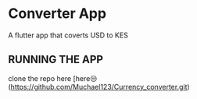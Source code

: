 # Converter App
A flutter app that coverts USD to KES
## RUNNING THE APP
clone the repo here [here😒(https://github.com/Muchael123/Currency_converter.git)
